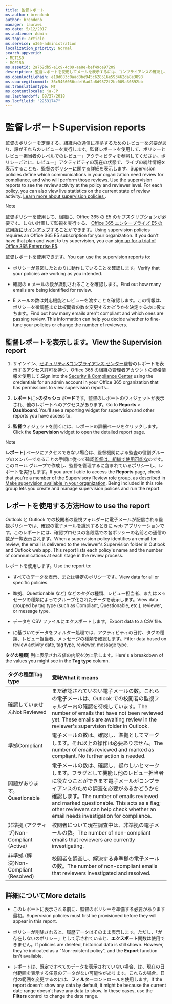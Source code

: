 ```yaml
---
title: 監督レポート
ms.author: brendonb
author: brendonb
manager: laurawi
ms.date: 5/12/2017
ms.audience: Admin
ms.topic: article
ms.service: o365-administration
localization_priority: Normal
search.appverid:
- MET150
- MOE150
ms.assetid: 2a762db5-e1c9-4c09-aa8e-bef49ce97209
description: 監督レポートを使用してメールを表示するには、コンプライアンスの確認し、どのユーザーが実行する必要がありますが必要があります。
ms.openlocfilehash: e18d083c0aad8be945c628516e593462da8e3898
ms.sourcegitcommit: 36c5466056cdef6ad2a8d9372f2bc009a30892bb
ms.translationtype: MT
ms.contentlocale: ja-JP
ms.lasthandoff: 08/27/2018
ms.locfileid: "22531747"
---
```

# <a name="supervision-reports"></a><span data-ttu-id="af9e9-103">監督レポート</span><span class="sxs-lookup"><span data-stu-id="af9e9-103">Supervision reports</span></span>

<span data-ttu-id="af9e9-p101">監督のポリシーを定義する、組織内の通信に準拠するためのレビューを必要があり、誰がそれらのレビューを実行します。監督レポートを使用して、ポリシーとレビュー担当者のレベルでのレビュー」アクティビティを参照してください。ポリシーごとに、レビュー」アクティビティの現在の状態で、ライブの統計情報を表示することも。[監督のポリシーに関する詳細を表示](configure-supervision-policies.md)します。</span><span class="sxs-lookup"><span data-stu-id="af9e9-p101">Supervision policies define which communications in your organization need review for compliance, and who will perform those reviews. Use the supervision reports to see the review activity at the policy and reviewer level. For each policy, you can also view live statistics on the current state of review activity. [Learn more about supervision policies ](configure-supervision-policies.md) .</span></span> 
  
> [!NOTE]
> <span data-ttu-id="af9e9-p102">監督ポリシーを使用して、組織に、Office 365 の E5 のサブスクリプションが必要です。しない計画して監視を実行する、 [Office 365 エンタープライズ E5 の試用版にサインアップ](https://go.microsoft.com/fwlink/p/?LinkID=698279)することができます。</span><span class="sxs-lookup"><span data-stu-id="af9e9-p102">Using supervision policies requires an Office 365 E5 subscription for your organization. If you don't have that plan and want to try supervision, you can [sign up for a trial of Office 365 Enterprise E5](https://go.microsoft.com/fwlink/p/?LinkID=698279).</span></span> 
  
<span data-ttu-id="af9e9-110">監督レポートを使用できます。</span><span class="sxs-lookup"><span data-stu-id="af9e9-110">You can use the supervision reports to:</span></span>
  
- <span data-ttu-id="af9e9-111">ポリシーが意図したとおりに動作していることを確認します。</span><span class="sxs-lookup"><span data-stu-id="af9e9-111">Verify that your policies are working as you intended.</span></span> 
    
- <span data-ttu-id="af9e9-112">確認の e メールの数が識別されることを確認します。</span><span class="sxs-lookup"><span data-stu-id="af9e9-112">Find out how many emails are being identified for review.</span></span>
    
- <span data-ttu-id="af9e9-p103">E メールの数は対応機能とレビューを渡すことを確認します。この情報は、ポリシーを微調整または校閲者の数を変更するかどうかを決定するのに役立ちます。</span><span class="sxs-lookup"><span data-stu-id="af9e9-p103">Find out how many emails aren't compliant and which ones are passing review. This information can help you decide whether to fine-tune your policies or change the number of reviewers.</span></span>
    
## <a name="view-the-supervision-report"></a><span data-ttu-id="af9e9-115">監督レポートを表示します。</span><span class="sxs-lookup"><span data-stu-id="af9e9-115">View the Supervision report</span></span>

1. <span data-ttu-id="af9e9-116">サインイン、[セキュリティ&amp;コンプライアンス センター](https://protection.office.com/)監督のレポートを表示するアクセス許可を持つ、Office 365 の組織の管理者アカウントの資格情報を使用して.</span><span class="sxs-lookup"><span data-stu-id="af9e9-116">Sign into the [Security &amp; Compliance Center](https://protection.office.com/) using the credentials for an admin account in your Office 365 organization that has permissions to view supervision reports..</span></span> 
    
2. <span data-ttu-id="af9e9-p104">**レポート**に\>**のダッシュ ボード**です。監督のレポートのウィジェットが表示され、他のレポートへのアクセスがあります。</span><span class="sxs-lookup"><span data-stu-id="af9e9-p104">Go to **Reports** \> **Dashboard**. You'll see a reporting widget for supervision and other reports you have access to.</span></span>
    
3. <span data-ttu-id="af9e9-119">**監督**ウィジェットを開くには、レポートの詳細ページをクリックします。</span><span class="sxs-lookup"><span data-stu-id="af9e9-119">Click the **Supervision** widget to open the detailed report page.</span></span> 
    
> [!NOTE]
> <span data-ttu-id="af9e9-p105">**レポート**] ページにアクセスできない場合は、監督機関による監査の役割グループのメンバーであることの手順に従って確認[監督は、組織で使用可能な](configure-supervision-policies.md#SRavailable)のです。このロール グループで作成し、監督を管理するに含まれているポリシーし、レポートを実行します。</span><span class="sxs-lookup"><span data-stu-id="af9e9-p105">If you aren't able to access the **Reports** page, check that you're a member of the Supervisory Review role group, as described in [Make supervision available in your organization](configure-supervision-policies.md#SRavailable). Being included in this role group lets you create and manage supervision polices and run the report.</span></span> 
  
## <a name="how-to-use-the-report"></a><span data-ttu-id="af9e9-122">レポートを使用する方法</span><span class="sxs-lookup"><span data-stu-id="af9e9-122">How to use the report</span></span>

<span data-ttu-id="af9e9-p106">Outlook と Outlook での校閲者の監視フォルダーに電子メールが配信される監視ポリシーでは、確認の電子メールを識別するときに web アプリケーションです。このレポートには、確認プロセスの各段階での各ポリシーの名前との通信の数が一覧表示されます。</span><span class="sxs-lookup"><span data-stu-id="af9e9-p106">When a supervision policy identifies an email for review, the email is delivered to the reviewer's Supervision folder in Outlook and Outlook web app. This report lists each policy's name and the number of communications at each stage in the review process.</span></span>
  
<span data-ttu-id="af9e9-125">レポートを使用します。</span><span class="sxs-lookup"><span data-stu-id="af9e9-125">Use the report to:</span></span>
  
- <span data-ttu-id="af9e9-126">すべてのデータを表示、または特定のポリシーです。</span><span class="sxs-lookup"><span data-stu-id="af9e9-126">View data for all or specific policies.</span></span>
    
- <span data-ttu-id="af9e9-127">準拠、Questionable など) などのタグの種類、レビュー担当者、またはメッセージの種類によってグループ化されたデータを表示します。</span><span class="sxs-lookup"><span data-stu-id="af9e9-127">View data grouped by tag type (such as Compliant, Questionable, etc.), reviewer, or message type.</span></span>
    
- <span data-ttu-id="af9e9-128">データを CSV ファイルにエクスポートします。</span><span class="sxs-lookup"><span data-stu-id="af9e9-128">Export data to a CSV file.</span></span>
    
- <span data-ttu-id="af9e9-129">に基づいてデータをフィルター処理では、アクティビティの日付、タグの種類、レビュー担当者、メッセージの種類を確認します。</span><span class="sxs-lookup"><span data-stu-id="af9e9-129">Filter data based on review activity date, tag type, reviewer, message type.</span></span>
    
<span data-ttu-id="af9e9-130">**タグの種類**] 列に表示される値の内訳を次に示します。</span><span class="sxs-lookup"><span data-stu-id="af9e9-130">Here's a breakdown of the values you might see in the **Tag type** column.</span></span> 
  
|<span data-ttu-id="af9e9-131">**タグの種類**</span><span class="sxs-lookup"><span data-stu-id="af9e9-131">**Tag type**</span></span>|<span data-ttu-id="af9e9-132">**意味**</span><span class="sxs-lookup"><span data-stu-id="af9e9-132">**What it means**</span></span>|
|:-----|:-----|
|<span data-ttu-id="af9e9-133">確認していません</span><span class="sxs-lookup"><span data-stu-id="af9e9-133">Not Reviewed</span></span>  <br/> |<span data-ttu-id="af9e9-p107">まだ確認されていない電子メールの数。これらの電子メールは、Outlook での校閲者の監視フォルダー内の確認を待機しています。</span><span class="sxs-lookup"><span data-stu-id="af9e9-p107">The number of emails that have not been reviewed yet. These emails are awaiting review in the reviewer's supervision folder in Outlook.</span></span>  <br/> |
|<span data-ttu-id="af9e9-136">準拠</span><span class="sxs-lookup"><span data-stu-id="af9e9-136">Compliant</span></span>  <br/> |<span data-ttu-id="af9e9-p108">電子メールの数は、確認し、準拠としてマークします。それ以上の操作は必要ありません。</span><span class="sxs-lookup"><span data-stu-id="af9e9-p108">The number of emails reviewed and marked as compliant. No further action is needed.</span></span>  <br/> |
|<span data-ttu-id="af9e9-139">問題があります。</span><span class="sxs-lookup"><span data-stu-id="af9e9-139">Questionable</span></span>  <br/> |<span data-ttu-id="af9e9-p109">電子メールの数は、確認し、疑わしいとマークします。フラグとして機能し他のレビュー担当者に役立つことができます電子メールがコンプライアンスのための調査を必要があるかどうかを確認します。</span><span class="sxs-lookup"><span data-stu-id="af9e9-p109">The number of emails reviewed and marked questionable. This acts as a flag; other reviewers can help check whether an email needs investigation for compliance.</span></span>  <br/> |
|<span data-ttu-id="af9e9-142">非準拠 (アクティブ)</span><span class="sxs-lookup"><span data-stu-id="af9e9-142">Non-Compliant (Active)</span></span>  <br/> |<span data-ttu-id="af9e9-143">校閲者について現在調査中は、非準拠の電子メールの数。</span><span class="sxs-lookup"><span data-stu-id="af9e9-143">The number of non-compliant emails that reviewers are currently investigating.</span></span>  <br/> |
|<span data-ttu-id="af9e9-144">非準拠 (解決)</span><span class="sxs-lookup"><span data-stu-id="af9e9-144">Non-Compliant (Resolved)</span></span>  <br/> |<span data-ttu-id="af9e9-145">校閲者を調査し、解決する非準拠の電子メールの数。</span><span class="sxs-lookup"><span data-stu-id="af9e9-145">The number of non-compliant emails that reviewers investigated and resolved.</span></span>  <br/> |
   
## <a name="more-details"></a><span data-ttu-id="af9e9-146">詳細について</span><span class="sxs-lookup"><span data-stu-id="af9e9-146">More details</span></span>

- <span data-ttu-id="af9e9-147">このレポートに表示される前に、監督のポリシーを準備する必要があります最初。</span><span class="sxs-lookup"><span data-stu-id="af9e9-147">Supervision policies must first be provisioned before they will appear in this report.</span></span>
    
- <span data-ttu-id="af9e9-p110">ポリシーが削除されると、履歴データはそのまま表示します。ただし、「が存在しないのポリシー」として示されていると、**エクスポート**関数は使用できません。</span><span class="sxs-lookup"><span data-stu-id="af9e9-p110">If policies are deleted, historical data is still shown. However, they're indicated as a "Non-existent policy", and the **Export** function isn't available.</span></span> 
    
- <span data-ttu-id="af9e9-p111">レポートは、既定ですべてのデータを表示されていない場合、は、現在の日付範囲を表示する任意のデータがない可能性があります。これらの場合、日付の範囲を変更するのには、**フィルター**コントロールを使用します。</span><span class="sxs-lookup"><span data-stu-id="af9e9-p111">If the report doesn't show any data by default, it might be because the current date range doesn't have any data to show. In these cases, use the **Filters** control to change the date range.</span></span> 
    

